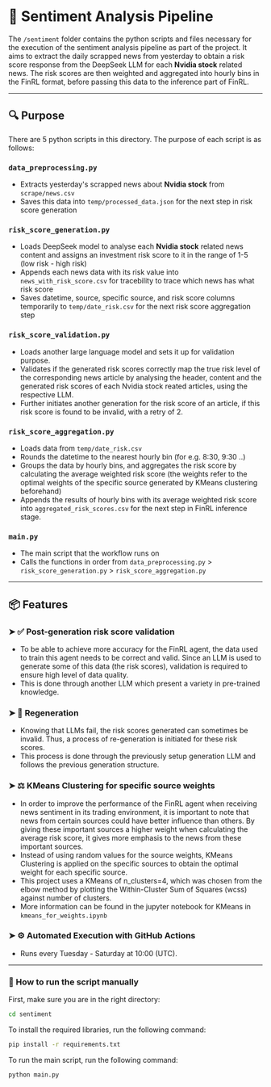 
# 📰 Sentiment Analysis Pipeline

The `/sentiment` folder contains the python scripts and files necessary for the execution of the sentiment analysis pipeline as part of the project.
It aims to extract the daily scrapped news from yesterday to obtain a risk score response from the DeepSeek LLM for each **Nvidia stock** related news. The risk scores are then weighted and aggregated into hourly bins in the FinRL format, before passing this data to the inference part of FinRL. 

---

## 🔍 Purpose

There are 5 python scripts in this directory. The purpose of each script is as follows:

### `data_preprocessing.py`
 - Extracts yesterday's scrapped news about **Nvidia stock** from `scrape/news.csv`
 - Saves this data into `temp/processed_data.json` for the next step in risk score generation

### `risk_score_generation.py`
 - Loads DeepSeek model to analyse each **Nvidia stock** related news content and assigns an investment risk score to it in the range of 1-5 (low risk - high risk)
 - Appends each news data with its risk value into `news_with_risk_score.csv` for tracebility to trace which news has what risk score
 - Saves datetime, source, specific source, and risk score columns temporarily to `temp/date_risk.csv` for the next risk score aggregation step

 ### `risk_score_validation.py`
- Loads another large language model and sets it up for validation purpose.
- Validates if the generated risk scores correctly map the true risk level of the corresponding news article by analysing the header, content and the generated risk scores of each Nvidia stock reated articles, using the respective LLM.
- Further initiates another generation for the risk score of an article, if this risk score is found to be invalid, with a retry of 2.

### `risk_score_aggregation.py`
 - Loads data from `temp/date_risk.csv`
 - Rounds the datetime to the nearest hourly bin (for e.g. 8:30, 9:30 ..)
 - Groups the data by hourly bins, and aggregates the risk score by calculating the average weighted risk score (the weights refer to the optimal weights of the specific source generated by KMeans clustering beforehand)
 - Appends the results of hourly bins with its average weighted risk score into `aggregated_risk_scores.csv` for the next step in FinRL inference stage.

### `main.py`
 - The main script that the workflow runs on
 - Calls the functions in order from `data_preprocessing.py` > `risk_score_generation.py` > `risk_score_aggregation.py`

---

## 📦 Features
### ➤ ✅ **Post-generation risk score validation**
- To be able to achieve more accuracy for the FinRL agent, the data used to train this agent needs to be correct and valid. Since an LLM is used to generate some of this data (the risk scores), validation is required to ensure high level of data quality.
- This is done through another LLM which present a variety in pre-trained knowledge.
### ➤ 🔁 **Regeneration**
- Knowing that LLMs fail, the risk scores generated can sometimes be invalid. Thus, a process of re-generation is initiated for these risk scores.
- This process is done through the previously setup generation LLM and follows the previous generation structure. 
### ➤ ⚖️ **KMeans Clustering for specific source weights**  
 - In order to improve the performance of the FinRL agent when receiving news sentiment in its trading environment, it is important to note that news from certain sources could have better influence than others. By giving these important sources a higher weight when calculating the average risk score, it gives more emphasis to the news from these important sources.
 - Instead of using random values for the source weights, KMeans Clustering is applied on the specific sources to obtain the optimal weight for each specific source.
 - This project uses a KMeans of n_clusters=4, which was chosen from the elbow method by plotting the Within-Cluster Sum of Squares (wcss) against number of clusters.
 - More information can be found in the jupyter notebook for KMeans in `kmeans_for_weights.ipynb`


### ➤ ⚙️ **Automated Execution with GitHub Actions**  
 - Runs every Tuesday - Saturday at 10:00 (UTC).
---

### 🚀 How to run the script manually
First, make sure you are in the right directory:

```bash
cd sentiment
```

To install the required libraries, run the following command:

```bash
pip install -r requirements.txt
```

To run the main script, run the following command:

```bash
python main.py
```